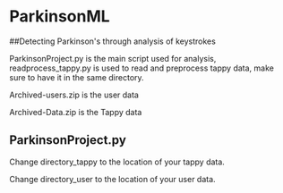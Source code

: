 # ParkinsonML
##Detecting Parkinson's through analysis of keystrokes

ParkinsonProject.py is the main script used for analysis, readprocess_tappy.py is used to read and preprocess tappy data, make sure to have it in the same directory.

Archived-users.zip is the user data

Archived-Data.zip is the Tappy data

## ParkinsonProject.py
Change directory_tappy to the location of your tappy data.

Change directory_user to the location of your user data.
